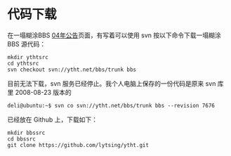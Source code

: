 # 代码下载

在一塌糊涂BBS [04年公告](http://bbsdev.ytht.net/Ytht.Net/?t=1504155844)页面，有写着可以使用 svn 按以下命令下载一塌糊涂 BBS 源代码：

```
mkdir ythtsrc
cd ythtsrc
svn checkout svn://ytht.net/bbs/trunk bbs
```

目前无法下载，svn 服务已经停止。我个人电脑上保存的一份代码是原来 svn 库里 2008-08-23 版本的

```
deli@ubuntu:~$ svn co svn://ytht.net/bbs/trunk bbs --revision 7676
```

已经放在 Github 上，下载如下：

```
mkdir bbssrc
cd bbssrc
git clone https://github.com/lytsing/ytht.git
```

